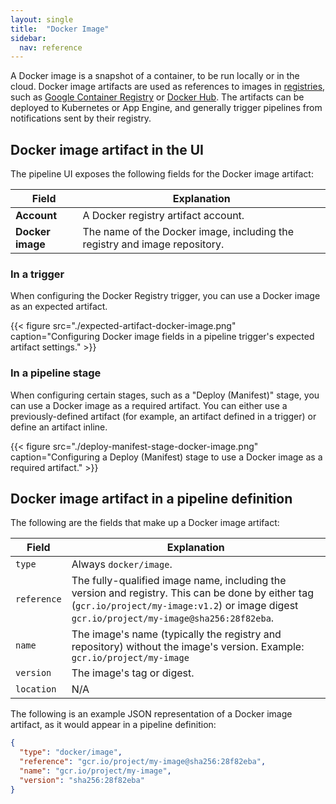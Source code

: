 ```yaml
---
layout: single
title:  "Docker Image"
sidebar:
  nav: reference
---
```




A Docker image is a snapshot of a container, to be run locally or in the
cloud. Docker image artifacts are used as references to images in
[registries](https://docs.docker.com/registry/), such as
[Google Container Registry](https://cloud.google.com/container-registry/)
or [Docker Hub](https://index.docker.io). The artifacts can be deployed to
Kubernetes or App Engine, and generally trigger pipelines from notifications
sent by their registry.

## Docker image artifact in the UI

The pipeline UI exposes the following fields for the Docker image artifact:

<table>
  <thead>
    <tr>
      <th>Field</th>
      <th>Explanation</th>
    </tr>
  </thead>
  <tbody>
    <tr>
      <td><strong>Account</strong></td>
      <td>A Docker registry artifact account.</td>
    </tr>
    <tr>
      <td><strong>Docker image</strong></td>
      <td>The name of the Docker image, including the registry and image repository.</td>
    </tr>
  </tbody>
</table>

### In a trigger

When configuring the Docker Registry trigger, you can use a Docker image as an
expected artifact.

{{< figure src="./expected-artifact-docker-image.png" caption="Configuring Docker image fields in a pipeline trigger's expected artifact settings." >}}

### In a pipeline stage

When configuring certain stages, such as a  "Deploy (Manifest)" stage, you can
use a Docker image as a required artifact. You can either use a
previously-defined artifact (for example, an artifact defined in a trigger) or
define an artifact inline.

{{< figure src="./deploy-manifest-stage-docker-image.png" caption="Configuring a Deploy (Manifest) stage to use a Docker image as a required artifact." >}}

## Docker image artifact in a pipeline definition

The following are the fields that make up a Docker image artifact:

| Field | Explanation |
|-|-----------|
| `type` | Always `docker/image`. |
| `reference` | The fully-qualified image name, including the version and registry. This can be done by either tag (`gcr.io/project/my-image:v1.2`) or image digest `gcr.io/project/my-image@sha256:28f82eba`. |
| `name` | The image's name (typically the registry and repository) without the image's version. Example: `gcr.io/project/my-image` |
| `version` | The image's tag or digest. |
| `location` | N/A |

The following is an example JSON representation of a Docker image artifact, as it
would appear in a pipeline definition:

```json
{
  "type": "docker/image",
  "reference": "gcr.io/project/my-image@sha256:28f82eba",
  "name": "gcr.io/project/my-image",
  "version": "sha256:28f82eba"
}
```
